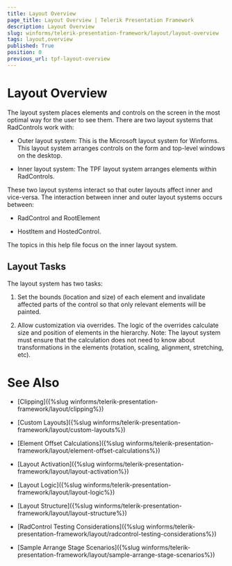 ```yaml
---
title: Layout Overview
page_title: Layout Overview | Telerik Presentation Framework
description: Layout Overview
slug: winforms/telerik-presentation-framework/layout/layout-overview
tags: layout,overview
published: True
position: 0
previous_url: tpf-layout-overview
---
```


# Layout Overview

The layout system places elements and controls on
the screen in the most optimal way for the user to see them. There are two
layout systems that RadControls work with:

* Outer layout system: This is the Microsoft layout system for Winforms. This layout system arranges controls on the form and top-level windows on the desktop.

* Inner layout system: The TPF layout system arranges elements within RadControls.

These two layout systems interact so that outer
layouts affect inner and vice-versa. The interaction between inner and outer
layout systems occurs between:

*  RadControl and RootElement

*  HostItem and HostedControl.

The topics in this help file focus on the inner
layout system.

## Layout Tasks

The layout system has two
tasks:

1. Set the bounds (location and size) of each element and invalidate affected parts of the control so that only relevant elements will be painted.

1. Allow customization via overrides. The logic of the overrides  calculate size and position of elements in the hierarchy. Note: The layout system must ensure that the calculation does not need to know about transformations in the elements (rotation, scaling, alignment, stretching, etc).

    

# See Also
* [Clipping]({%slug winforms/telerik-presentation-framework/layout/clipping%})

* [Custom Layouts]({%slug winforms/telerik-presentation-framework/layout/custom-layouts%})

* [Element Offset Calculations]({%slug winforms/telerik-presentation-framework/layout/element-offset-calculations%})

* [Layout Activation]({%slug winforms/telerik-presentation-framework/layout/layout-activation%})

* [Layout Logic]({%slug winforms/telerik-presentation-framework/layout/layout-logic%})

* [Layout Structure]({%slug winforms/telerik-presentation-framework/layout/layout-structure%})

* [RadControl Testing Considerations]({%slug winforms/telerik-presentation-framework/layout/radcontrol-testing-considerations%})

* [Sample Arrange Stage Scenarios]({%slug winforms/telerik-presentation-framework/layout/sample-arrange-stage-scenarios%})


